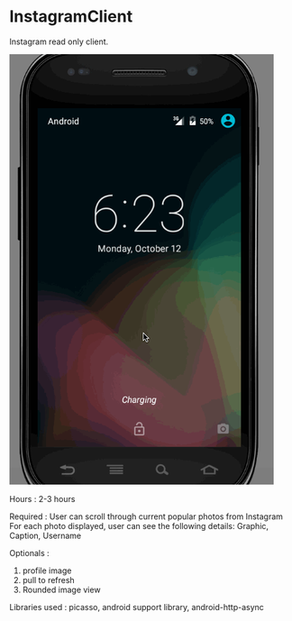 # InstagramClient
Instagram read only client.

![Instagram client](https://github.com/svpranay/InstagramClient/blob/master/instagram1.gif "Instagram client")

Hours : 2-3 hours 

Required :
User can scroll through current popular photos from Instagram
For each photo displayed, user can see the following details:
  Graphic, Caption, Username

Optionals : 
1. profile  image 
2. pull to refresh
3. Rounded image view

Libraries used : picasso, android support library, android-http-async

